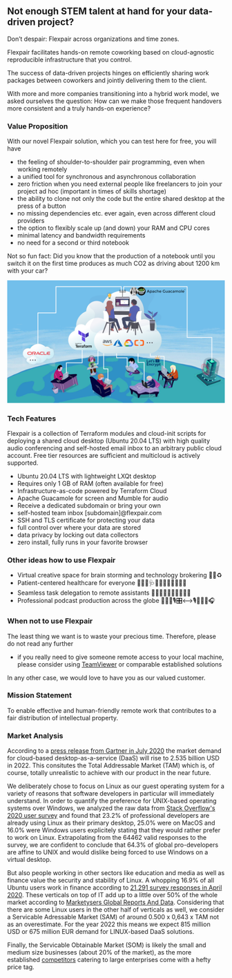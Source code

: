 ## Not enough STEM talent at hand for your data-driven project?

Don’t despair: Flexpair across organizations and time zones.

Flexpair facilitates hands-on remote coworking based on cloud-agnostic reproducible infrastructure that you control.

The success of data-driven projects hinges on efficiently sharing work packages between coworkers and jointly delivering them to the client.

With more and more companies transitioning into a hybrid work model, we asked ourselves the question: How can we make those frequent handovers more consistent and a truly hands-on experience? 

### Value Proposition

With our novel Flexpair solution, which you can test here for free, you will have
- the feeling of shoulder-to-shoulder pair programming, even when working remotely
- a unified tool for synchronous and asynchronous collaboration
- zero friction when you need external people like freelancers to join your project ad hoc (important in times of skills shortage)
- the ability to clone not only the code but the entire shared desktop at the press of a button
- no missing dependencies etc. ever again, even across different cloud providers
- the option to flexibly scale up (and down) your RAM and CPU cores
- minimal latency and bandwidth requirements
- no need for a second or third notebook

Not so fun fact: Did you know that the production of a notebook until you switch it on the first time produces as much CO2 as driving about 1200 km with your car?

![](architecture.png)

### Tech Features

Flexpair is a collection of Terraform modules and cloud-init scripts for deploying a shared cloud desktop (Ubuntu 20.04 LTS) with high quality audio conferencing and self-hosted email inbox to an arbitrary public cloud account. Free tier resources are sufficient and multicloud is actively supported.

- Ubuntu 20.04 LTS with lightweight LXQt desktop
- Requires only 1 GB of RAM (often available for free)
- Infrastructure-as-code powered by Terraform Cloud
- Apache Guacamole for screen and Mumble for audio
- Receive a dedicated subdomain or bring your own
- self-hosted team inbox [subdomain]@flexpair.com
- SSH and TLS certificate for protecting your data
- full control over where your data are stored
- data privacy by locking out data collectors
- zero install, fully runs in your favorite browser


### Other ideas how to use Flexpair

- Virtual creative space for brain storming and technology brokering 🧠💡♻
- Patient-centered healthcare for everyone 🏥👩‍⚕️️🩺🤕🧘📧👩🏾‍🔬‍🧫🔬
- Seamless task delegation to remote assistants 👩🏻‍💼👉🏻✅👂🏼‍🧞‍♂️
- Professional podcast production across the globe 👳🏿‍♂️🎙🎛⟷🎙👨🏻‍🦰🎧

### When not to use Flexpair

The least thing we want is to waste your precious time. Therefore, please do not read any further

- if you really need to give someone remote access to your local machine, please consider using [TeamViewer](https://www.teamviewer.com/en/) or comparable established solutions

In any other case, we would love to have you as our valued customer.

### Mission Statement

To enable effective and human-friendly remote work that contributes to a fair distribution of intellectual property.

### Market Analysis

According to a [press release from Gartner in July 2020](https://www.gartner.com/en/newsroom/press-releases/2020-07-23-gartner-forecasts-worldwide-public-cloud-revenue-to-grow-6point3-percent-in-2020) the market demand for cloud-based desktop-as-a-service (DaaS) will rise to 2.535 billion USD in 2022. This consitutes the Total Addressable Market (TAM) which is, of course, totally unrealistic to achieve with our product in the near future.

We deliberately chose to focus on Linux as our guest operating system for a variety of reasons that software developers in particular will immediately understand. In order to quantify the preference for UNIX-based operating systems over Windows, we analyzed the raw data from [Stack Overflow's 2020 user survey](https://insights.stackoverflow.com/survey/2020) and found that 23.2% of professional developers are already using Linux as their primary desktop, 25.0% were on MacOS and 16.0% were Windows users explicitely stating that they would rather prefer to work on Linux. Extrapolating from the 64462 valid responses to the survey, we are confident to conclude that 64.3% of global pro-developers are affine to UNIX and would dislike being forced to use Windows on a virtual desktop.

But also people working in other sectors like education and media as well as finance value the security and stability of Linux. A whopping 16.9% of all Ubuntu users work in finance according to [21,291 survey responses in April 2020](https://ubuntu.com/blog/ubuntu-20-04-survey-results). These verticals on top of IT add up to a little over 50% of the whole market according to [Marketysers Global Reports And Data](https://www.reportsanddata.com/report-detail/desktop-virtualization-market). Considering that there are some Linux users in the other half of verticals as well, we consider a Servicable Adressable Market (SAM) of around 0.500 x 0,643 x TAM not as an overestimate. For the year 2022 this means we expect 815 million USD or 675 million EUR demand for LINUX-based DaaS solutions.

Finally, the Servicable Obtainable Market (SOM) is likely the small and medium size businesses (about 20% of the market), as the more established [competitors](https://www.g2.com/products/shells-com/competitors/alternatives) catering to large enterprises come with a hefty price tag.

